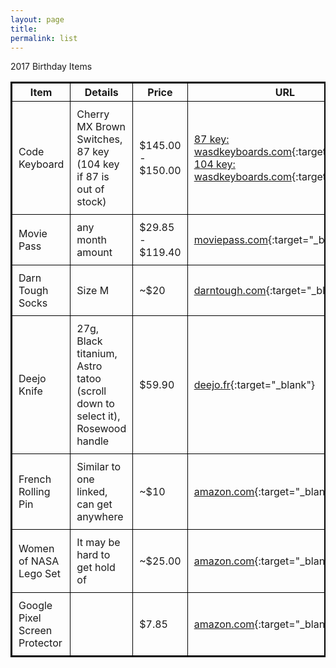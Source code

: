 ```yaml
---
layout: page
title:
permalink: list
---
```


<style>
  table{
    border-collapse: collapse;
    border-spacing: 0;
    border:2px solid #000000;
  }
  th{
    border:1px solid #000000;
  }
  td{
    border:1px solid #000000;
    padding: 10px;
  }
</style>

2017 Birthday Items

| Item | Details | Price | URL |
| --- | --- | --- | --- |
| Code Keyboard | Cherry MX Brown Switches, 87 key (104 key if 87 is out of stock) | $145.00 - $150.00 | [87 key: wasdkeyboards.com](http://www.wasdkeyboards.com/index.php/products/code-keyboard/code-87-key-mechanical-keyboard-2148.html){:target="_blank"} [104 key: wasdkeyboards.com](http://www.wasdkeyboards.com/index.php/products/code-keyboard/code-104-key-mechanical-keyboard-2450.html){:target="_blank"} |
| Movie Pass | any month amount|$29.85 - $119.40 | [moviepass.com](https://www.moviepass.com/gifts){:target="_blank"} |
| Darn Tough Socks | Size M | ~$20 | [darntough.com](https://darntough.com/){:target="_blank"} |
| Deejo Knife | 27g, Black titanium, Astro tatoo (scroll down to select it), Rosewood handle | $59.90 | [deejo.fr](https://my.deejo.fr){:target="_blank"} |
| French Rolling Pin | Similar to one linked, can get anywhere | ~$10 | [amazon.com](https://www.amazon.com/Ateco-20175-French-Rolling-20-Inch/dp/B000KESQ1G/ref=sr_1_5?s=kitchen&ie=UTF8&qid=1511496394&sr=1-5&keywords=french+rolling+pin){:target="_blank"} |
| Women of NASA Lego Set | It may be hard to get hold of | ~$25.00 | [amazon.com](https://www.amazon.com/LEGO-Ideas-Women-21312-Building/dp/B071W77MBJ){:target="_blank"} |
| Google Pixel Screen Protector | | $7.85 | [amazon.com](https://www.amazon.com/Protector-BIUZKO-Anti-Scratch-Tempered-Replacement/dp/B01N96YWC7/ref=sr_1_4?s=wireless&ie=UTF8&qid=1502312607&sr=1-4&keywords=google+pixel+screen+protector){:target="_blank"} |
